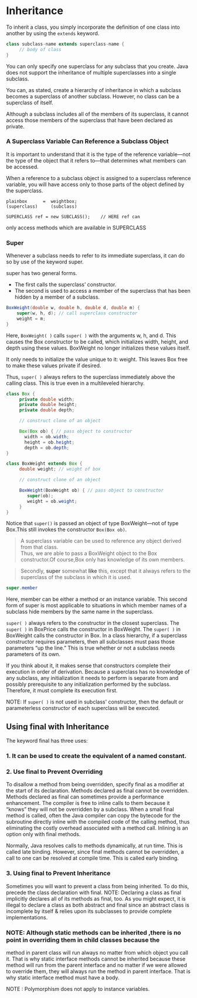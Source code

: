 # Inheritance
To inherit a class, you simply incorporate the definition of one class into another by using the `extends` keyword.
```java
class subclass-name extends superclass-name { 
     // body of class
}
```
You can only specify one superclass for any subclass that you create. Java does not support the inheritance of multiple superclasses into a single subclass. 

You can, as stated, create a hierarchy of inheritance in which a subclass
becomes a superclass of another subclass. However, no class can be a superclass of itself.

Although a subclass includes all of the members of its superclass, it cannot access those members of the superclass that have been declared as private.

### A Superclass Variable Can Reference a Subclass Object
It is important to understand that it is the type of the reference variable—not the type of the object that it refers to—that determines what members can be accessed.

When a reference to a subclass object is assigned to a superclass reference variable, you will have access only to
those parts of the object defined by the superclass.
```
plainbox      =  weightbox;
(superclass)     (subclass)

SUPERCLASS ref = new SUBCLASS();    // HERE ref can 
```
only access methods which are available in SUPERCLASS

### Super
Whenever a subclass needs to refer to its immediate superclass, it can do so by use of the keyword super.

super has two general forms. 
- The first calls the superclass’ constructor.
- The second is used to access a member of the superclass that has been hidden by a member of a subclass.
```java
BoxWeight(double w, double h, double d, double m) {
    super(w, h, d); // call superclass constructor
    weight = m;
}
```

Here, `BoxWeight( )` calls `super( )` with the arguments w, h, and d. This causes the Box constructor to be called, which initializes width, height, and depth using these values. BoxWeight no longer initializes these values itself.

It only needs to initialize the value unique to it: weight. This leaves Box free to make these values private if desired.

Thus, `super( )` always refers to the superclass immediately above the calling class.
This is true even in a multileveled hierarchy.
```java
class Box {
     private double width;
     private double height;
     private double depth;

     // construct clone of an object

     Box(Box ob) { // pass object to constructor
       width = ob.width;
       height = ob.height;
       depth = ob.depth;
}

class BoxWeight extends Box {
     double weight; // weight of box

     // construct clone of an object

     BoxWeight(BoxWeight ob) { // pass object to constructor
        super(ob);
        weight = ob.weight;
     }
}
```
Notice that `super()` is passed an object of type BoxWeight—not of type Box.This still invokes the constructor `Box(Box ob)`.
>A superclass variable can be used to reference any object derived from that class.<br>
Thus, we are able to pass a BoxWeight object to the Box constructor.Of course,Box only has knowledge of its own members.

>Secondly, **super** somewhat **like** this, except that it always refers to the superclass of the subclass in which it is used.
```java
super.member
```
Here, member can be either a method or an instance variable. This second form of super is most applicable to situations in which member names of a subclass hide members by the same name in the superclass.

`super( )` always refers to the constructor in the closest superclass. The `super( )` in BoxPrice calls the constructor in BoxWeight. The `super( )` in BoxWeight calls the constructor in Box. In a class hierarchy, if a superclass constructor
requires parameters, then all subclasses must pass those parameters “up the line.” This is true whether or not a subclass needs parameters of its own.

If you think about it, it makes sense that constructors complete their execution in order of derivation. Because a superclass has no knowledge of any subclass, any initialization it needs to perform is separate from and possibly prerequisite to any initialization performed by the subclass. Therefore, it must complete its execution first.

NOTE: If `super( )` is not used in subclass' constructor, then the default or parameterless constructor of each superclass will be executed.


## Using final with Inheritance

The keyword final has three uses:

### 1. It can be used to create the equivalent of a named constant.

### 2. Use final to Prevent Overriding
To disallow a method from being overridden, specify final as a modifier at the start of its declaration.
Methods declared as final cannot be overridden.
Methods declared as final can sometimes provide a performance enhancement. The compiler is free to inline calls to them because it “knows” they will not be overridden by a subclass. When a small final method is called, often the Java compiler can copy the bytecode for the subroutine directly inline with the compiled code of the calling method, thus
eliminating the costly overhead associated with a method call. Inlining is an option only with final methods.

Normally, Java resolves calls to methods dynamically, at run time. This is called late binding. However, since final methods cannot be overridden, a call to one can be resolved at compile time. This is called early binding.

### 3. Using final to Prevent Inheritance
Sometimes you will want to prevent a class from being inherited. To do this, precede the class declaration with final.
NOTE: Declaring a class as final implicitly declares all of its methods as final, too.
As you might expect, it is illegal to declare a class as both abstract and final since an abstract class is incomplete
by itself & relies upon its subclasses to provide complete implementations.

### NOTE: Although static methods can be inherited ,there is no point in overriding them in child classes because the
method in parent class will run always no matter from which object you call it. That is why static interface methods cannot be inherited because these method will run from the parent interface and no matter if we were allowed to override them, they will always run the method in parent interface.
That is why static interface method must have a body.

NOTE : Polymorphism does not apply to instance variables.

